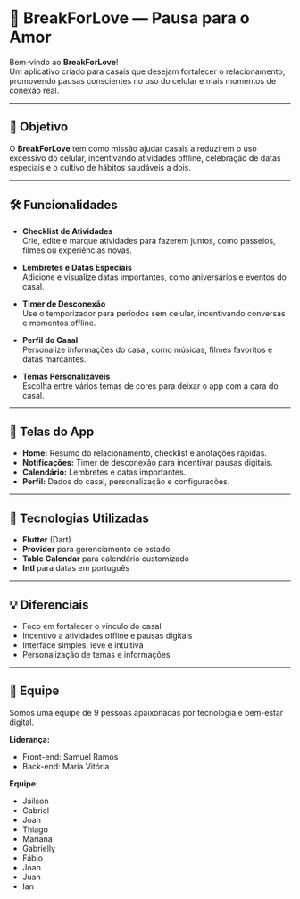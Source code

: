 # 💖 BreakForLove — Pausa para o Amor

Bem-vindo ao **BreakForLove**!  
Um aplicativo criado para casais que desejam fortalecer o relacionamento, promovendo pausas conscientes no uso do celular e mais momentos de conexão real.

---

## 🌟 Objetivo

O **BreakForLove** tem como missão ajudar casais a reduzirem o uso excessivo do celular, incentivando atividades offline, celebração de datas especiais e o cultivo de hábitos saudáveis a dois.

---

## 🛠️ Funcionalidades

- **Checklist de Atividades**  
  Crie, edite e marque atividades para fazerem juntos, como passeios, filmes ou experiências novas.

- **Lembretes e Datas Especiais**  
  Adicione e visualize datas importantes, como aniversários e eventos do casal.

- **Timer de Desconexão**  
  Use o temporizador para períodos sem celular, incentivando conversas e momentos offline.

- **Perfil do Casal**  
  Personalize informações do casal, como músicas, filmes favoritos e datas marcantes.

- **Temas Personalizáveis**  
  Escolha entre vários temas de cores para deixar o app com a cara do casal.

---

## 🎨 Telas do App

- **Home:** Resumo do relacionamento, checklist e anotações rápidas.
- **Notificações:** Timer de desconexão para incentivar pausas digitais.
- **Calendário:** Lembretes e datas importantes.
- **Perfil:** Dados do casal, personalização e configurações.

---

## 🚀 Tecnologias Utilizadas

- **Flutter** (Dart)
- **Provider** para gerenciamento de estado
- **Table Calendar** para calendário customizado
- **Intl** para datas em português

---

## 💡 Diferenciais

- Foco em fortalecer o vínculo do casal
- Incentivo a atividades offline e pausas digitais
- Interface simples, leve e intuitiva
- Personalização de temas e informações

---

## 👥 Equipe

Somos uma equipe de 9 pessoas apaixonadas por tecnologia e bem-estar digital.

**Liderança:**
- Front-end: Samuel Ramos 
- Back-end: Maria Vitória
  
**Equipe:**
  - Jailson
  - Gabriel
  - Joan
  - Thiago
  - Mariana
  - Gabrielly
  - Fábio
  - Joan
  - Juan
  - Ian
